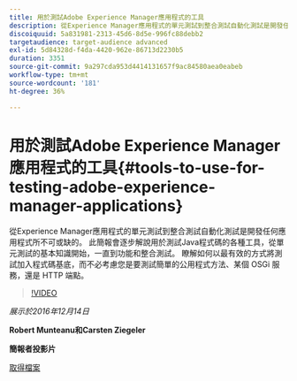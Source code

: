 ```yaml
---
title: 用於測試Adobe Experience Manager應用程式的工具
description: 從Experience Manager應用程式的單元測試到整合測試自動化測試是開發任何應用程式所不可或缺的。 此簡報會逐步解說用於測試Java程式碼的各種工具，從單元測試的基本知識開始，一直到功能和整合測試。 瞭解如何以最有效的方式將測試加入程式碼基底，而不必考慮您是要測試簡單的公用程式方法、某個 OSGi 服務，還是 HTTP 端點。
discoiquuid: 5a831981-2313-45d6-8d5e-996fc88debb2
targetaudience: target-audience advanced
exl-id: 5d84328d-f4da-4420-962e-86713d2230b5
duration: 3351
source-git-commit: 9a297cda953d4414131657f9ac84580aea0eabeb
workflow-type: tm+mt
source-wordcount: '181'
ht-degree: 36%

---
```


# 用於測試Adobe Experience Manager應用程式的工具{#tools-to-use-for-testing-adobe-experience-manager-applications}

從Experience Manager應用程式的單元測試到整合測試自動化測試是開發任何應用程式所不可或缺的。 此簡報會逐步解說用於測試Java程式碼的各種工具，從單元測試的基本知識開始，一直到功能和整合測試。 瞭解如何以最有效的方式將測試加入程式碼基底，而不必考慮您是要測試簡單的公用程式方法、某個 OSGi 服務，還是 HTTP 端點。

>[!VIDEO](https://video.tv.adobe.com/v/19302/?quality=9)

*展示於2016年12月14日*

**Robert Munteanu和Carsten Ziegeler**

**簡報者投影片**

[取得檔案](assets/aem-gems-tools-for-testing-12-14-16.pdf)
<!--
[Get back to the Overview](https://helpx.adobe.com/experience-manager/kt/eseminars/gems/aem-index.html)
-->
